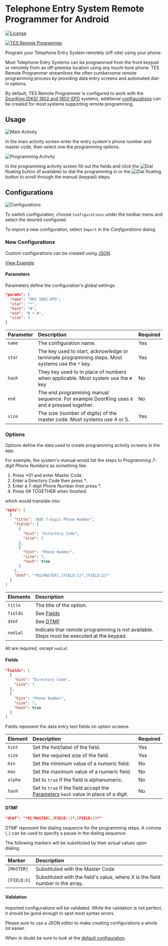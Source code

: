 # Telephone Entry System Remote Programmer for Android

[![License](https://img.shields.io/badge/License-Apache%202.0-blue.svg)](https://opensource.org/licenses/Apache-2.0)

[![TES Remote Programmer](images/github_graphic.png)](http://mobile.thauvin.net/android/)

Program your Telephone Entry System remotely (off-site) using your phone.

Most Telephone Entry Systems can be programmed from the front keypad or remotely from an off-premise location using any touch-tone phone. TES Remote Programmer streamlines the often cumbersome remote programming process by providing data entry screens and automated dial-in options.

By default, TES Remote Programmer is configured to work with the [DoorKing (DKS) 1802 and 1802-EPD](http://www.doorking.com/telephone/1802-entry-system) systems, additional [configurations](#configurations) can be created for most systems supporting remote programming.

## Usage

![Main Activity](images/screenshots/main_activity_framed_small.png)

In the main activity screen enter the entry system's phone number and master code, then select one the programming options.

![Programming Activity](images/screenshots/add_phone_number_framed_small.png)

In the programming activity screen fill out the fields and click the ![Dial](images/call_fab.png) floating button (if available) to dial the programming in or the ![Dial](images/dialpad_fab.png) floating button to scroll through the manual (keypad) steps.

## Configurations

![Configurations](images/screenshots/configurations_framed_small.png)

To switch configuration, choose `Configurations` under the toolbar menu and select the desired configured.

To import a new configuration, select `Import` in the _Configurations_ dialog.

### New Configurations

Custom configurations can be created using [JSON](http://www.json.org/). 

[View Example](app/src/main/res/raw/dks_1802_epd.json)

#### Parameters

Parameters define the configuration's global settings.

```json
"params": {
  "name": "DKS 1802-EPD",
  "star": "*",
  "hash": "#",
  "end": "0 + #",
  "size": 4
}
```

| Parameter  | Description                                                                                      | Required |
|:-----------|:-------------------------------------------------------------------------------------------------|:---------|
|`name`      | The configuration name.                                                                          | Yes      |
|`star`      | The key used to start, acknowledge or terminate programming steps. Most systems use the `*` key. | Yes      |
|`hash`      | They key used to in place of numbers when applicable. Most system use the `#` key                | No       |
|`end`       | The end programming manual sequence. For example DoorKing uses `0` and `#` pressed together.     | No       |
|`size`      | The size (number of digits) of the master code. Most systems use 4 or 5.                         | Yes      |

### Options

Options define the data used to create programming activity screens in the app.

For example, the system's manual would list the steps to _Programming 7-digit Phone Numbers_ as something like:

1. Press *01 and enter Master Code.
2. Enter a Directory Code then press *.
3. Enter a 7-digit Phone Number then press *.
4. Press 0# TOGETHER when finished.

which would translate into:

```json
"opts": [
  {
    "title": "Add 7-digit Phone Number",
    "fields": [
      {
        "hint": "Directory Code",
        "size": 3
      },
      {
        "hint": "Phone Number",
        "size": 7,
        "hash": true
      }
    ],
    "dtmf": "*01[MASTER],[FIELD:1]*,[FIELD:2]*"
  }
]
```

| Elements | Description                                                                              |
|:---------|:-----------------------------------------------------------------------------------------|
|`title`   | The title of the option.                                                                 |
|`fields`  | See [Fields](#fields)                                                                    |
|`dtmf`    | See [DTMF](#dtmf)                                                                        |
|`nodial`  | Indicate thar remote programming is not available. Steps must be executed at the keypad. |

All are required, except `nodial`

#### Fields

```json
"fields": [
  {
    "hint": "Directory Code",
    "size": 3
  },
  {
    "hint": "Phone Number",
    "size": 7,
    "hash": true
  }
]
```

Fields represent the data entry text fields on option screens.

| Element | Description                                                                                       | Required |
|:--------|:--------------------------------------------------------------------------------------------------|:---------|
|`hint`   | Set the hint/label of the field.                                                                  | Yes      |
|`size`   | Set the required size of the field.                                                               | Yes      |
|`min`    | Set the minimum value of a numeric field.                                                         | No       |
|`max`    | Set the maximum value of a numeric field.                                                         | No       |
|`alpha`  | Set to `true` if the field is alphanumeric.                                                       | No       |
|`hash`   | Set to `true` if the field accept the [Parameters](#parameters) `hash` value in place of a digit. | No       |


#### DTMF

```json
"dtmf": "*01[MASTER],[FIELD:1]*,[FIELD:2]*"
```

DTMF represent the dialing sequence for the programming steps. A comma (`,`) can be used to specify a pause in the dialing sequence.

The following markers will be substituted by their actual values upon dialing.

| Marker     | Description                                                                   |
|:-----------|:------------------------------------------------------------------------------|
|`[MASTER]`  | Substituted with the Master Code                                              |
|`[FIELD:X]` | Substituted with the field's value, where X is the field number in the array. |

#### Validation

Imported configurations will be validated. While the validation is not perfect, it should be good enough to spot most syntax errors.

Please sure to use a JSON editor to make creating configurations a whole lot easier.

When in doubt be sure to look at the [default configuration](app/src/main/res/raw/dks_1802_epd.json).


